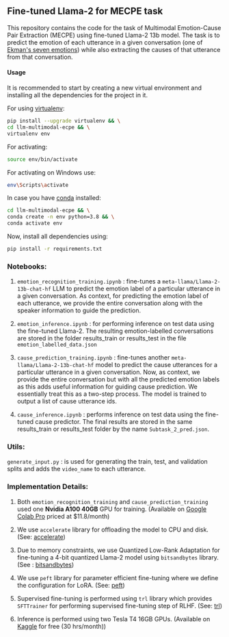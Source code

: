 ## Fine-tuned Llama-2 for MECPE task

This repository contains the code for the task of Multimodal Emotion-Cause Pair Extraction (MECPE) using fine-tuned Llama-2 13b model. The task is to predict the emotion of each utterance in a given conversation (one of [Ekman's seven emotions](https://www.paulekman.com/universal-emotions/)) while also extracting the causes of that utterance from that conversation. 

#### Usage

It is recommended to start by creating a new virtual environment and installing all the dependencies for the project in it.

For using [virtualenv](https://virtualenv.pypa.io/en/latest/):

```bash
pip install --upgrade virtualenv && \
cd llm-multimodal-ecpe && \
virtualenv env
```

For activating:
```bash
source env/bin/activate
```

For activating on Windows use:
```bash
env\Scripts\activate
```

In case you have [conda](https://conda.io/projects/conda/en/latest/user-guide/getting-started.html#managing-python) installed:

```bash
cd llm-multimodal-ecpe && \
conda create -n env python=3.8 && \
conda activate env
```

Now, install all dependencies using:

```bash
pip install -r requirements.txt
```

### Notebooks:

1. ```emotion_recognition_training.ipynb``` : fine-tunes a ```meta-llama/Llama-2-13b-chat-hf``` LLM to predict the emotion label of a particular utterance in a given conversation. As context, for predicting the emotion label of each utterance, we provide the entire conversation along with the speaker information to guide the prediction.

2. ```emotion_inference.ipynb``` : for performing inference on test data using the fine-tuned Llama-2. The resulting emotion-labelled conversations are stored in the folder results_train or results_test in the file ```emotion_labelled_data.json```

3. ```cause_prediction_training.ipynb``` : fine-tunes another ```meta-llama/Llama-2-13b-chat-hf``` model to predict the cause utterances for a particular utterance in a given conversation. Now, as context, we provide the entire conversation but with all the predicted emotion labels as this adds useful information for guiding cause prediction. We essentially treat this as a two-step process. The model is trained to output a list of cause utterance ids.

4. ```cause_inference.ipynb``` : performs inference on test data using the fine-tuned cause predictor. The final results are stored in the same results_train or results_test folder by the name ```Subtask_2_pred.json```.

### Utils:

```generate_input.py``` : is used for generating the train, test, and validation splits and adds the ```video_name``` to each utterance.

### Implementation Details:

1. Both ```emotion_recognition_training``` and ```cause_prediction_training``` used one **Nvidia A100 40GB** GPU for training. (Available on [Google Colab Pro](https://colab.research.google.com/signup) priced at $11.8/month)

2. We use ```accelerate``` library for offloading the model to CPU and disk. (See: [accelerate](https://huggingface.co/docs/accelerate/en/index))

3. Due to memory constraints, we use Quantized Low-Rank Adaptation for fine-tuning a 4-bit quantized Llama-2 model using ```bitsandbytes``` library. (See : [bitsandbytes](https://github.com/TimDettmers/bitsandbytes))

4. We use ```peft``` library for parameter efficient fine-tuning where we define the configuration for LoRA. (See: [peft](https://huggingface.co/docs/peft/en/index))

5. Supervised fine-tuning is performed using ```trl``` library which provides ```SFTTrainer``` for performing supervised fine-tuning step of RLHF. (See: [trl](https://huggingface.co/docs/trl/en/sft_trainer))

6. Inference is performed using two Tesla T4 16GB GPUs. (Available on [Kaggle](https://www.kaggle.com/) for free (30 hrs/month))


